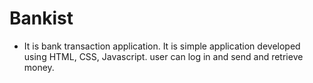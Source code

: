 # Bankist
- It is bank transaction application. It is simple application developed using HTML, CSS, Javascript. user can log in and send and retrieve money.
